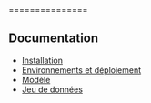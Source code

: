 <Nom du projet>
===============

<Courte description>

Documentation
-------------

 * [Installation](app/Resources/doc/installation.md)
 * [Environnements et déploiement](app/Resources/doc/environnements-deploiement.md)
 * [Modèle](app/Resources/doc/model.md)
 * [Jeu de données](app/Resources/doc/jeux-de-donnes.md)
